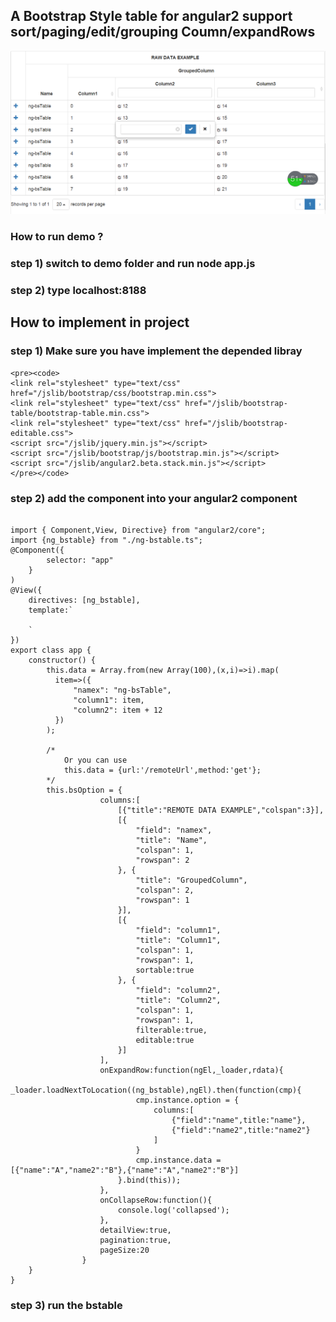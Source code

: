 ## A Bootstrap Style table for angular2 support sort/paging/edit/grouping Coumn/expandRows
<img src="angular2-bootstrapTable.PNG"></img>
### How to run demo ?

###  step 1) switch to demo folder and run node app.js

###  step 2) type localhost:8188



## How to implement in project



### step 1) Make sure you have implement the depended libray
    <pre><code>
    <link rel="stylesheet" type="text/css" href="/jslib/bootstrap/css/bootstrap.min.css">
    <link rel="stylesheet" type="text/css" href="/jslib/bootstrap-table/bootstrap-table.min.css">
    <link rel="stylesheet" type="text/css" href="/jslib/bootstrap-editable.css">
    <script src="/jslib/jquery.min.js"></script>
    <script src="/jslib/bootstrap/js/bootstrap.min.js"></script>
    <script src="/jslib/angular2.beta.stack.min.js"></script>
    </pre></code>

### step 2) add the component into your angular2 component
 <pre><code>
import { Component,View, Directive} from "angular2/core";
import {ng_bstable} from "./ng-bstable.ts";
@Component({
        selector: "app"
    }
)
@View({
    directives: [ng_bstable],
    template:`
        <ng_bstable [option]="bsOption" [data]="data"></ng_bstable>
    `
})
export class app {
    constructor() {
        this.data = Array.from(new Array(100),(x,i)=>i).map(
          item=>({
              "namex": "ng-bsTable",
              "column1": item,
              "column2": item + 12
          })
        );

        /*
            Or you can use
            this.data = {url:'/remoteUrl',method:'get'};
        */
        this.bsOption = {
                    columns:[
                        [{"title":"REMOTE DATA EXAMPLE","colspan":3}],
                        [{
                            "field": "namex",
                            "title": "Name",
                            "colspan": 1,
                            "rowspan": 2
                        }, {
                            "title": "GroupedColumn",
                            "colspan": 2,
                            "rowspan": 1
                        }],
                        [{
                            "field": "column1",
                            "title": "Column1",
                            "colspan": 1,
                            "rowspan": 1,
                            sortable:true
                        }, {
                            "field": "column2",
                            "title": "Column2",
                            "colspan": 1,
                            "rowspan": 1,
                            filterable:true,
                            editable:true
                        }]
                    ],
                    onExpandRow:function(ngEl,_loader,rdata){
                        _loader.loadNextToLocation((<Type>ng_bstable),ngEl).then(function(cmp){
                            cmp.instance.option = {
                                columns:[
                                    {"field":"name",title:"name"},
                                    {"field":"name2",title:"name2"}
                                ]
                            }
                            cmp.instance.data = [{"name":"A","name2":"B"},{"name":"A","name2":"B"}]
                        }.bind(this));
                    },
                    onCollapseRow:function(){
                        console.log('collapsed');
                    },
                    detailView:true,
                    pagination:true,
                    pageSize:20
                }
    }
}
</code></pre>

### step 3) run the bstable
